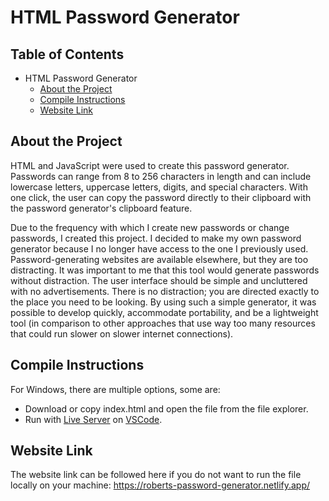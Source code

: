 # HTML Password Generator

## Table of Contents
- HTML Password Generator
  * [About the Project](#about-the-project)
  * [Compile Instructions](#compile-instructions)
  * [Website Link](#website-link)

## About the Project
HTML and JavaScript were used to create this password generator. Passwords can range from 8 to 256 characters in length and can include lowercase letters, uppercase letters, digits, and special characters. With one click, the user can copy the password directly to their clipboard with the password generator's clipboard feature.

Due to the frequency with which I create new passwords or change passwords, I created this project. I decided to make my own password generator because I no longer have access to the one I previously used. Password-generating websites are available elsewhere, but they are too distracting. It was important to me that this tool would generate passwords without distraction. The user interface should be simple and uncluttered with no advertisements. There is no distraction; you are directed exactly to the place you need to be looking. By using such a simple generator, it was possible to develop quickly, accommodate portability, and be a lightweight tool (in comparison to other approaches that use way too many resources that could run slower on slower internet connections).

## Compile Instructions
For Windows, there are multiple options, some are:
* Download or copy index.html and open the file from the file explorer.
* Run with [Live Server](https://marketplace.visualstudio.com/items?itemName=ritwickdey.LiveServer) on [VSCode](https://code.visualstudio.com/).

## Website Link
The website link can be followed here if you do not want to run the file locally on your machine: https://roberts-password-generator.netlify.app/
